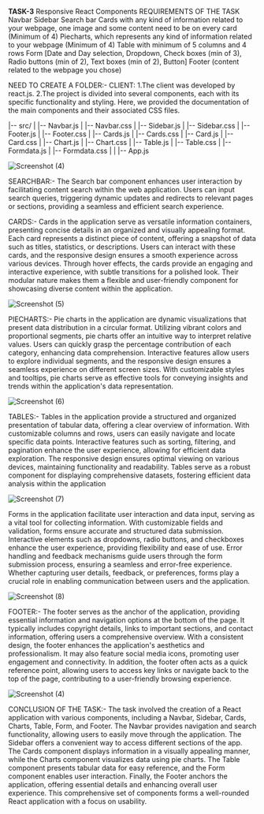 
**TASK-3** Responsive React Components REQUIREMENTS OF THE TASK Navbar Sidebar Search bar Cards with any kind of information related to your webpage, one image and some content need to be on every card (Minimum of 4) Piecharts, which represents any kind of information related to your webpage (Minimum of 4) Table with minimum of 5 columns and 4 rows Form [Date and Day selection, Dropdown, Check boxes (min of 3), Radio buttons (min of 2), Text boxes (min of 2), Button] Footer (content related to the webpage you chose)

NEED TO CREATE A FOLDER:- CLIENT: 1.The client was developed by react.js. 2.The project is divided into several components, each with its specific functionality and styling. Here, we provided the documentation of the main components and their associated CSS files.


|-- src/
|   |-- Navbar.js
|   |-- Navbar.css
|   |-- Sidebar.js
|   |-- Sidebar.css
|   |-- Footer.js
|   |-- Footer.css
|   |-- Cards.js
|   |-- Cards.css
|   |-- Card.js
|   |-- Card.css
|   |-- Chart.js
|   |-- Chart.css
|   |-- Table.js
|   |-- Table.css
|   |-- Formdata.js
|   |-- Formdata.css
|
|   |-- App.js


![Screenshot (4)](https://github.com/RCTS-K-Hub/Nov_Team_03/assets/116969273/48f31a34-d391-49ca-8a87-2e5ea4e10f72)


SEARCHBAR:- The Search bar component enhances user interaction by facilitating content search within the web application. Users can input search queries, triggering dynamic updates and redirects to relevant pages or sections, providing a seamless and efficient search experience.

CARDS:- Cards in the application serve as versatile information containers, presenting concise details in an organized and visually appealing format. Each card represents a distinct piece of content, offering a snapshot of data such as titles, statistics, or descriptions. Users can interact with these cards, and the responsive design ensures a smooth experience across various devices. Through hover effects, the cards provide an engaging and interactive experience, with subtle transitions for a polished look. Their modular nature makes them a flexible and user-friendly component for showcasing diverse content within the application.


![Screenshot (5)](https://github.com/RCTS-K-Hub/Nov_Team_03/assets/116969273/08fcbfed-1715-40ab-ba17-9e3d52d90132)



PIECHARTS:- Pie charts in the application are dynamic visualizations that present data distribution in a circular format. Utilizing vibrant colors and proportional segments, pie charts offer an intuitive way to interpret relative values. Users can quickly grasp the percentage contribution of each category, enhancing data comprehension. Interactive features allow users to explore individual segments, and the responsive design ensures a seamless experience on different screen sizes. With customizable styles and tooltips, pie charts serve as effective tools for conveying insights and trends within the application's data representation.

![Screenshot (6)](https://github.com/RCTS-K-Hub/Nov_Team_03/assets/116969273/0806abf6-ea1a-480a-9574-deb32e650288)


TABLES:- Tables in the application provide a structured and organized presentation of tabular data, offering a clear overview of information. With customizable columns and rows, users can easily navigate and locate specific data points. Interactive features such as sorting, filtering, and pagination enhance the user experience, allowing for efficient data exploration. The responsive design ensures optimal viewing on various devices, maintaining functionality and readability. Tables serve as a robust component for displaying comprehensive datasets, fostering efficient data analysis within the application

![Screenshot (7)](https://github.com/RCTS-K-Hub/Nov_Team_03/assets/116969273/19d5a3f8-dd11-44e1-8a83-3975d07e8881)


Forms in the application facilitate user interaction and data input, serving as a vital tool for collecting information. With customizable fields and validation, forms ensure accurate and structured data submission. Interactive elements such as dropdowns, radio buttons, and checkboxes enhance the user experience, providing flexibility and ease of use. Error handling and feedback mechanisms guide users through the form submission process, ensuring a seamless and error-free experience. Whether capturing user details, feedback, or preferences, forms play a crucial role in enabling communication between users and the application.


![Screenshot (8)](https://github.com/RCTS-K-Hub/Nov_Team_03/assets/116969273/21388e00-81d6-4aac-adb8-5b13d660254f)

FOOTER:- The footer serves as the anchor of the application, providing essential information and navigation options at the bottom of the page. It typically includes copyright details, links to important sections, and contact information, offering users a comprehensive overview. With a consistent design, the footer enhances the application's aesthetics and professionalism. It may also feature social media icons, promoting user engagement and connectivity. In addition, the footer often acts as a quick reference point, allowing users to access key links or navigate back to the top of the page, contributing to a user-friendly browsing experience.

![Screenshot (4)](https://github.com/RCTS-K-Hub/Nov_Team_03/assets/116969273/2c32108d-7ce5-4955-bcb8-59f34bf40be5)


CONCLUSION OF THE TASK:- The task involved the creation of a React application with various components, including a Navbar, Sidebar, Cards, Charts, Table, Form, and Footer. The Navbar provides navigation and search functionality, allowing users to easily move through the application. The Sidebar offers a convenient way to access different sections of the app. The Cards component displays information in a visually appealing manner, while the Charts component visualizes data using pie charts. The Table component presents tabular data for easy reference, and the Form component enables user interaction. Finally, the Footer anchors the application, offering essential details and enhancing overall user experience. This comprehensive set of components forms a well-rounded React application with a focus on usability.
